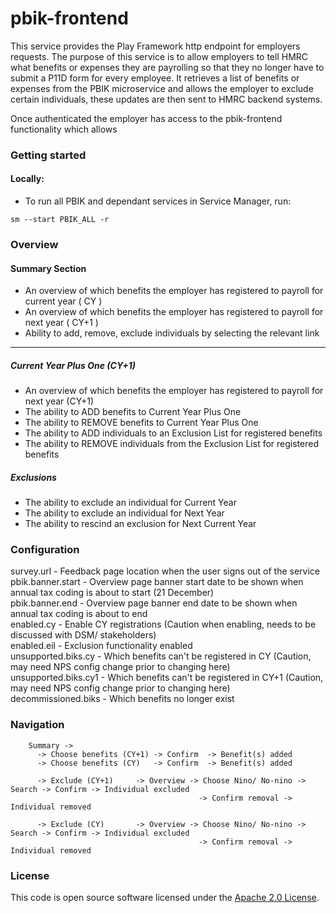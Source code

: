 # pbik-frontend

This service provides the Play Framework http endpoint for employers requests. The purpose of this service is to allow employers to tell HMRC what benefits or expenses they are payrolling so that they no longer have to submit a P11D form for every employee. It retrieves a list of benefits or expenses from the PBIK microservice and allows the employer to exclude certain individuals, these updates are then sent to HMRC backend systems.

Once authenticated the employer has access to the pbik-frontend functionality which allows

### Getting started
#### Locally:
- To run all PBIK and dependant services in Service Manager, run:
```
sm --start PBIK_ALL -r
```


### Overview 

#### Summary Section

* An overview of which benefits the employer has registered to payroll for current year ( CY )
* An overview of which benefits the employer has registered to payroll for next year ( CY+1 )
* Ability to add, remove, exclude individuals by selecting the relevant link

-----
##### Current Year Plus One (CY+1)

* An overview of which benefits the employer has registered to payroll for next year (CY+1)
* The ability to ADD benefits to Current Year Plus One
* The ability to REMOVE benefits to Current Year Plus One
* The ability to ADD individuals to an Exclusion List for registered benefits
* The ability to REMOVE individuals from the Exclusion List for registered benefits

##### Exclusions

* The ability to exclude an individual for Current Year
* The ability to exclude an individual for Next Year
* The ability to rescind an exclusion for Next Current Year

### Configuration

survey.url - Feedback page location when the user signs out of the service <br />
pbik.banner.start - Overview page banner start date to be shown when annual tax coding is about to start (21 December) <br />
pbik.banner.end - Overview page banner end date to be shown when annual tax coding is about to end <br />
enabled.cy - Enable CY registrations (Caution when enabling, needs to be discussed with DSM/ stakeholders) <br />
enabled.eil - Exclusion functionality enabled <br />
unsupported.biks.cy - Which benefits can't be registered in CY (Caution, may need NPS config change prior to changing here) <br />
unsupported.biks.cy1 - Which benefits can't be registered in CY+1 (Caution, may need NPS config change prior to changing here) <br />
decommissioned.biks - Which benefits no longer exist <br />

### Navigation

        Summary -> 
          -> Choose benefits (CY+1) -> Confirm  -> Benefit(s) added
          -> Choose benefits (CY)   -> Confirm  -> Benefit(s) added
        
          -> Exclude (CY+1)     -> Overview -> Choose Nino/ No-nino -> Search -> Confirm -> Individual excluded
                                              -> Confirm removal -> Individual removed
                                              
          -> Exclude (CY)       -> Overview -> Choose Nino/ No-nino -> Search -> Confirm -> Individual excluded
                                              -> Confirm removal -> Individual removed
                                              

### License

This code is open source software licensed under the [Apache 2.0 License]("http://www.apache.org/licenses/LICENSE-2.0.html").
